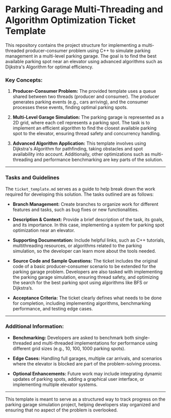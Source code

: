 # Parking Garage Multi-Threading and Algorithm Optimization Ticket Template

This repository contains the project structure for implementing a multi-threaded producer-consumer problem using C++ to simulate parking management in a multi-level parking garage. The goal is to find the best available parking spot near an elevator using advanced algorithms such as Dijkstra's Algorithm for optimal efficiency.

### Key Concepts:
1. **Producer-Consumer Problem:** The provided template uses a queue shared between two threads (producer and consumer). The producer generates parking events (e.g., cars arriving), and the consumer processes these events, finding optimal parking spots.
  
2. **Multi-Level Garage Simulation:** The parking garage is represented as a 2D grid, where each cell represents a parking spot. The task is to implement an efficient algorithm to find the closest available parking spot to the elevator, ensuring thread safety and concurrency handling.

3. **Advanced Algorithm Application:** This template involves using Dijkstra's Algorithm for pathfinding, taking obstacles and spot availability into account. Additionally, other optimizations such as multi-threading and performance benchmarking are key parts of the solution.

---

### Tasks and Guidelines

The `ticket_template.md` serves as a guide to help break down the work required for developing this solution. The tasks outlined are as follows:

- **Branch Management:** Create branches to organize work for different features and tasks, such as bug fixes or new functionalities.
  
- **Description & Context:** Provide a brief description of the task, its goals, and its importance. In this case, implementing a system for parking spot optimization near an elevator.

- **Supporting Documentation:** Include helpful links, such as C++ tutorials, multithreading resources, or algorithms related to the parking simulation, so the developer can learn more about the tools needed.

- **Source Code and Sample Questions:** The ticket includes the original code of a basic producer-consumer scenario to be extended for the parking garage problem. Developers are also tasked with implementing the parking garage simulation, ensuring thread safety, and optimizing the search for the best parking spot using algorithms like BFS or Dijkstra’s.

- **Acceptance Criteria:** The ticket clearly defines what needs to be done for completion, including implementing algorithms, benchmarking performance, and testing edge cases.

---

### Additional Information:
- **Benchmarking:** Developers are asked to benchmark both single-threaded and multi-threaded implementations for performance using different grid sizes (e.g., 10, 100, 1000 parking spots).
  
- **Edge Cases:** Handling full garages, multiple car arrivals, and scenarios where the elevator is blocked are part of the problem-solving process.

- **Optional Enhancements:** Future work may include integrating dynamic updates of parking spots, adding a graphical user interface, or implementing multiple elevator systems.

---

This template is meant to serve as a structured way to track progress on the parking garage simulation project, helping developers stay organized and ensuring that no aspect of the problem is overlooked.
